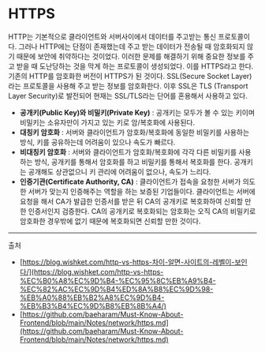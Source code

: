 # HTTPS

HTTP는 기본적으로 클라이언트와 서버사이에서 데이터를 주고받는 통신 프로토콜이다. 그러나 HTTP에는 단점이 존재했는데 주고 받는 데이터가 전송될 때 암호화되지 않기 때문에 보안에 취약하다는 것이었다. 이러한 문제를 해결하기 위해 중요한 정보를 주고 받을 때 도난당하는 것을 막게 하는 프로토콜이 생성되었다. 이를 HTTPS라고 한다. 기존의 HTTP를 암호화한 버전이 HTTPS가 된 것이다. SSL(Secure Socket Layer)라는 프로토콜을 사용해 주고 받는 정보를 암호화한다. 이후 SSL은 TLS (Transport Layer Security)로 발전되어 현재는 SSL/TLS라는 단어를 혼용해서 사용하고 있다.

 

- **공개키(Public Key)와 비밀키(Private Key)** : 공개키는 모두가 볼 수 있는 키이며 비밀키는 소유자만이 가지고 있는 키로 암/복호화에 사용된다.
- **대칭키 암호화** : 서버와 클라이언트가 암호화/복호화에 동일한 비밀키를 사용하는 방식, 키를 공유하는데 어려움이 있으나 속도가 빠르다.
- **비대칭키 암호화** : 서버와 클라이언트가 암호화/복호화에 각각 다른 비밀키를 사용하는 방식, 공개키를 통해서 암호화를 하고 비밀키를 통해서 복호화를 한다. 공개키는 공개해도 상관없으니 키 관리에 어려움이 없으나, 속도가 느리다.
- **인증기관(Certificate Authority, CA)** : 클라이언트가 접속을 요청한 서버가 의도한 서버가 맞는지 인증해주는 역할을 하는 보증된 기업들이다. 클라이언트는 서버에 요청을 해서 CA가 발급한 인증서를 받은 뒤 CA의 공개키로 복호화하여 신뢰할 만한 인증서인지 검증한다. CA의 공개키로 복호화되는 암호화는 오직 CA의 비밀키로 암호화한 경우밖에 없기 때문에 복호화되면 신뢰할 만한 것이다.

---

출처

- [https://blog.wishket.com/http-vs-https-차이-알면-사이트의-레벨이-보인다/](https://blog.wishket.com/http-vs-https-%EC%B0%A8%EC%9D%B4-%EC%95%8C%EB%A9%B4-%EC%82%AC%EC%9D%B4%ED%8A%B8%EC%9D%98-%EB%A0%88%EB%B2%A8%EC%9D%B4-%EB%B3%B4%EC%9D%B8%EB%8B%A4/)
- [https://github.com/baeharam/Must-Know-About-Frontend/blob/main/Notes/network/https.md](https://github.com/baeharam/Must-Know-About-Frontend/blob/main/Notes/network/https.md)
